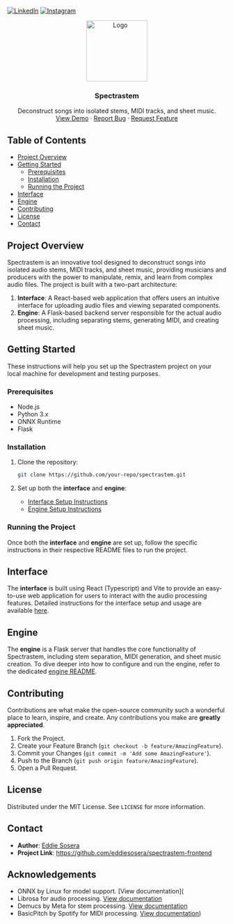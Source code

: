 <!-- Repository Information & Links -->

[![LinkedIn][linkedin-shield]][linkedin-url]
[![Instagram][instagram-shield]][instagram-url]

<p align="center">
  <a href="https://github.com/your-repo/spectrastem">
    <img src="./assets/icon.png" alt="Logo" width="140" height="140">
  </a>
</p>

<h3 align="center">Spectrastem</h3>
<p align="center">
  Deconstruct songs into isolated stems, MIDI tracks, and sheet music.
  <br />
  <a href="path/to/demonstration/video">View Demo</a> ·
  <a href="https://github.com/your-repo/spectrastem/issues">Report Bug</a> ·
  <a href="https://github.com/your-repo/spectrastem/issues">Request Feature</a>
</p>

<!-- TABLE OF CONTENTS -->

## Table of Contents
- [Project Overview](#project-overview)
- [Getting Started](#getting-started)
  - [Prerequisites](#prerequisites)
  - [Installation](#installation)
  - [Running the Project](#running-the-project)
- [Interface](#interface)
- [Engine](#engine)
- [Contributing](#contributing)
- [License](#license)
- [Contact](#contact)

<!--PROJECT OVERVIEW-->

## Project Overview

Spectrastem is an innovative tool designed to deconstruct songs into isolated audio stems, MIDI tracks, and sheet music, providing musicians and producers with the power to manipulate, remix, and learn from complex audio files. The project is built with a two-part architecture:

1. **Interface**: A React-based web application that offers users an intuitive interface for uploading audio files and viewing separated components.
2. **Engine**: A Flask-based backend server responsible for the actual audio processing, including separating stems, generating MIDI, and creating sheet music.

<!-- GETTING STARTED -->

## Getting Started

These instructions will help you set up the Spectrastem project on your local machine for development and testing purposes.

### Prerequisites

- Node.js
- Python 3.x
- ONNX Runtime
- Flask

### Installation

1. Clone the repository:
    ```sh
    git clone https://github.com/your-repo/spectrastem.git
    ```

2. Set up both the **interface** and **engine**:
    - [Interface Setup Instructions](interface/README.md)
    - [Engine Setup Instructions](engine/README.md)

### Running the Project

Once both the **interface** and **engine** are set up, follow the specific instructions in their respective README files to run the project.

<!-- INTERFACE -->

## Interface

The **interface** is built using React (Typescript) and Vite to provide an easy-to-use web application for users to interact with the audio processing features. Detailed instructions for the interface setup and usage are available [here](./interface/).

<!-- ENGINE -->

## Engine

The **engine** is a Flask server that handles the core functionality of Spectrastem, including stem separation, MIDI generation, and sheet music creation. To dive deeper into how to configure and run the engine, refer to the dedicated [engine README](./engine/).

<!-- CONTRIBUTING -->

## Contributing

Contributions are what make the open-source community such a wonderful place to learn, inspire, and create. Any contributions you make are **greatly appreciated**.

1. Fork the Project.
2. Create your Feature Branch (`git checkout -b feature/AmazingFeature`).
3. Commit your Changes (`git commit -m 'Add some AmazingFeature'`).
4. Push to the Branch (`git push origin feature/AmazingFeature`).
5. Open a Pull Request.

<!-- LICENSE -->

## License

Distributed under the MIT License. See `LICENSE` for more information.

<!-- CONTACT -->

## Contact

- **Author**: [Eddie Sosera](mailto:eddiesoserawork@gmail.com)  
- **Project Link**: https://github.com/eddiesosera/spectrastem-frontend

<!-- ACKNOWLEDGEMENTS -->

## Acknowledgements

- ONNX by Linux for model support. [View documentation](
- Librosa for audio processing. [View documentation](https://librosa.org/doc/latest/index.html)
- Demucs by Meta for stem processing. [View documentation](https://github.com/adefossez/demucs)
- BasicPitch by Spotify for MIDI processing. [View documentation](https://basicpitch.spotify.com/))  

[linkedin-shield]: https://img.shields.io/badge/-LinkedIn-black.svg?style=flat-square&logo=linkedin&colorB=555
[linkedin-url]: https://www.linkedin.com/in/eddiesosera
[instagram-shield]: https://img.shields.io/badge/-Instagram-black.svg?style=flat-square&logo=instagram&colorB=555
[instagram-url]: https://www.instagram.com/engineeredimagination
